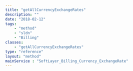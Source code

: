 ```yaml
---
title: "getAllCurrencyExchangeRates"
description: ""
date: "2018-02-12"
tags:
    - "method"
    - "sldn"
    - "Billing"
classes:
    - "getAllCurrencyExchangeRates"
type: "reference"
layout: "method"
mainService : "SoftLayer_Billing_Currency_ExchangeRate"
---
```

